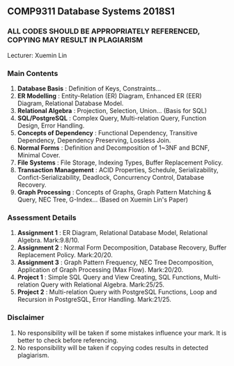 ## COMP9311 Database Systems 2018S1 

### ALL CODES SHOULD BE APPROPRIATELY REFERENCED, COPYING MAY RESULT IN PLAGIARISM

Lecturer: Xuemin Lin

### Main Contents

1. **Database Basis** : Definition of Keys, Constraints...
2. **ER Modelling** : Entity-Relation (ER) Diagram, Enhanced ER (EER) Diagram, Relational Database Model.
3. **Relational Algebra** : Projection, Selection, Union... (Basis for SQL)
4. **SQL/PostgreSQL** : Complex Query, Multi-relation Query, Function Design, Error Handling.
5. **Concepts of Dependency** : Functional Dependency, Transitive Dependency, Dependency Preserving, Lossless Join.
6. **Normal Forms** : Definition and Decomposition of 1~3NF and BCNF, Minimal Cover.
7. **File Systems** : File Storage, Indexing Types, Buffer Replacement Policy.
8. **Transaction Management** : ACID Properties, Schedule, Serializability, Confict-Serializability, Deadlock, Concurrency Control, Database Recovery.
9. **Graph Processing** : Concepts of Graphs, Graph Pattern Matching & Query, NEC Tree, G-Index... (Based on Xuemin Lin's Paper)

### Assessment Details

1. **Assignment 1** : ER Diagram, Relational Database Model, Relational Algebra. Mark:9.8/10.
2. **Assignment 2** : Normal Form Decomposition, Database Recovery, Buffer Replacement Policy. Mark:20/20.
3. **Assignment 3** : Graph Pattern Frequency, NEC Tree Decomposition, Application of Graph Processing (Max Flow). Mark:20/20.
4. **Project 1** : Simple SQL Query and View Creating, SQL Functions, Multi-relation Query with Relational Algebra. Mark:25/25.
5. **Project 2** : Multi-relation Query with PostgreSQL Functions, Loop and Recursion in PostgreSQL, Error Handling. Mark:21/25.

### Disclaimer

1. No responsibility will be taken if some mistakes influence your mark. It is better to check before referencing.
2. No responsibility will be taken if copying codes results in detected plagiarism.
